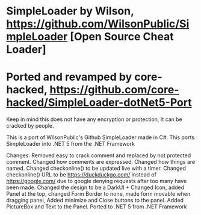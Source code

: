 

# SimpleLoader by Wilson, https://github.com/WilsonPublic/SimpleLoader [Open Source Cheat Loader] 
# Ported and revamped by core-hacked, https://github.com/core-hacked/SimpleLoader-dotNet5-Port  

 Keep in mind this does not have any encryption or protection, It can be cracked by people. 



 This is a port of WilsonPublic's Github SimpleLoader made in C#. This ports SimpleLoader into .NET 5 from the .NET Framework


 Changes:
 Removed easy to crack comment and replaced by not protected comment.
 Changed how comments are expressed.
 Changed how things are named.
 Changed checkonline() to be updated live with a timer.
 Changed checkonline() URL to be https://duckduckgo.com/ instead of https://google.com/ due to google denying requests after too many have been made.
 Changed the design to be a DarkUI + Changed Icon, added Panel at the top, changed Form Border to none, made form movable when dragging panel, Added minimize and Close buttons to the panel. Added PictureBox and Text to the Panel.
 Ported to .NET 5 from .NET Framework


